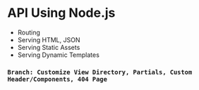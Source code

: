 # API Using Node.js

 - Routing
 - Serving HTML, JSON
 - Serving Static Assets
 - Serving Dynamic Templates

### `Branch: Customize View Directory, Partials, Custom Header/Components, 404 Page`

